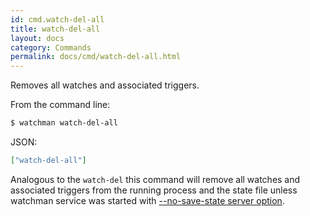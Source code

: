 ```yaml
---
id: cmd.watch-del-all
title: watch-del-all
layout: docs
category: Commands
permalink: docs/cmd/watch-del-all.html
---
```


Removes all watches and associated triggers.

From the command line:

```bash
$ watchman watch-del-all
```

JSON:

```json
["watch-del-all"]
```

Analogous to the `watch-del` this command will remove all watches and
associated triggers from the running process and the state file unless watchman
service was started with
[--no-save-state server option](/watchman/docs/cli-options.html#server-options).
